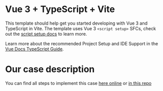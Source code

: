 # Vue 3 + TypeScript + Vite

This template should help get you started developing with Vue 3 and TypeScript in Vite. The template uses Vue 3 `<script setup>` SFCs, check out the [script setup docs](https://v3.vuejs.org/api/sfc-script-setup.html#sfc-script-setup) to learn more.

Learn more about the recommended Project Setup and IDE Support in the [Vue Docs TypeScript Guide](https://vuejs.org/guide/typescript/overview.html#project-setup).

# Our case description

You can find all steps to implement this case [here online](https://codemos.io/courses/vue/lessons/3-sample-project/1-introduction-to-vue) or [in this repo](doc/1-introduction-to-vue.md) 
